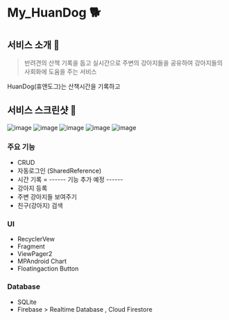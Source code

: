 # My_HuanDog 🐕
## 서비스 소개 💁
> 반려견의 산책 기록을 돕고 실시간으로 주변의 강아지들을 공유하여 강아지들의 사회화에 도움을 주는 서비스
> 
HuanDog(휴앤도그)는 산책시간을 기록하고 
>
## 서비스 스크린샷 📱
![image](https://user-images.githubusercontent.com/78602757/116862753-301ca480-ac40-11eb-8422-49372638c023.png)
![image](https://user-images.githubusercontent.com/78602757/116862764-34e15880-ac40-11eb-94d9-89c1305ef96d.png)
![image](https://user-images.githubusercontent.com/78602757/116862773-3743b280-ac40-11eb-8fe9-8203cbeff47b.png)
![image](https://user-images.githubusercontent.com/78602757/116862783-3ad73980-ac40-11eb-9af8-724616da8699.png)
![image](https://user-images.githubusercontent.com/78602757/116862792-3d399380-ac40-11eb-863f-77269fd1a3f9.png)

### 주요 기능
* CRUD 
* 자동로그인 (SharedReference)
* 시간 기록
=
------ 기능 추가 예정 ------
* 강아지 등록  
* 주변 강아지들 보여주기
* 친구(강아지) 검색


### UI  
* RecyclerVew
* Fragment
* ViewPager2
* MPAndroid Chart
* Floatingaction Button


### Database
* SQLite 
* Firebase > Realtime Database , Cloud Firestore
